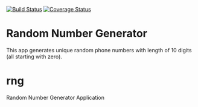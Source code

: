 [![Build Status](https://travis-ci.org/mbilesanmi/rng.svg?branch=master)](https://travis-ci.org/mbilesanmi/rng)
[![Coverage Status](https://coveralls.io/repos/github/mbilesanmi/rng/badge.svg?branch=master)](https://coveralls.io/github/mbilesanmi/rng?branch=master)
# Random Number Generator
This app generates unique random phone numbers with length of 10 digits (all starting with zero).

# rng
Random Number Generator Application

